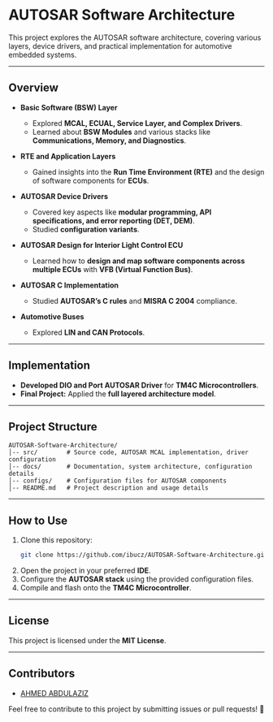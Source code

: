 # AUTOSAR Software Architecture

This project explores the AUTOSAR software architecture, covering various layers, device drivers, and practical implementation for automotive embedded systems.

---

## Overview

- **Basic Software (BSW) Layer**
  - Explored **MCAL, ECUAL, Service Layer, and Complex Drivers**.
  - Learned about **BSW Modules** and various stacks like **Communications, Memory, and Diagnostics**.

- **RTE and Application Layers**
  - Gained insights into the **Run Time Environment (RTE)** and the design of software components for **ECUs**.

- **AUTOSAR Device Drivers**
  - Covered key aspects like **modular programming, API specifications, and error reporting (DET, DEM)**.
  - Studied **configuration variants**.

- **AUTOSAR Design for Interior Light Control ECU**
  - Learned how to **design and map software components across multiple ECUs** with **VFB (Virtual Function Bus)**.

- **AUTOSAR C Implementation**
  - Studied **AUTOSAR’s C rules** and **MISRA C 2004** compliance.

- **Automotive Buses**
  - Explored **LIN and CAN Protocols**.

---

## Implementation

- **Developed DIO and Port AUTOSAR Driver** for **TM4C Microcontrollers**.
- **Final Project:** Applied the **full layered architecture model**.

---

## Project Structure

```
AUTOSAR-Software-Architecture/
│-- src/        # Source code, AUTOSAR MCAL implementation, driver configuration
│-- docs/       # Documentation, system architecture, configuration details
│-- configs/    # Configuration files for AUTOSAR components
│-- README.md   # Project description and usage details
```

---

## How to Use

1. Clone this repository:
   ```sh
   git clone https://github.com/ibucz/AUTOSAR-Software-Architecture.git
   ```
2. Open the project in your preferred **IDE**.
3. Configure the **AUTOSAR stack** using the provided configuration files.
4. Compile and flash onto the **TM4C Microcontroller**.

---

## License

This project is licensed under the **MIT License**.

---

## Contributors
- [AHMED ABDULAZIZ](https://github.com/ibucz)

Feel free to contribute to this project by submitting issues or pull requests! 🚀

